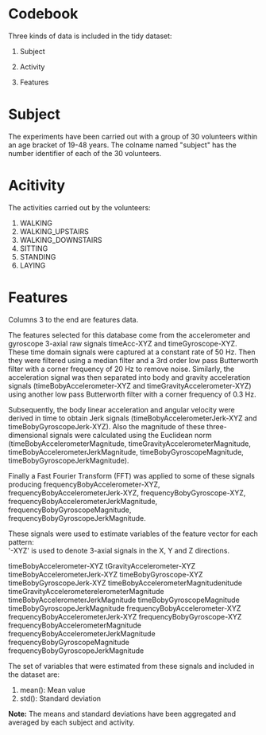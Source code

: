 Codebook
=========
Three kinds of data is included in the tidy dataset:

1. Subject

2. Activity

3. Features


Subject
========
The experiments have been carried out with a group of 30 volunteers within an age bracket of 19-48 years. The colname named "subject" has the number identifier of each of the 30 volunteers.


Acitivity
==========
The activities carried out by the volunteers:

1. WALKING
2. WALKING_UPSTAIRS
3. WALKING_DOWNSTAIRS
4. SITTING
5. STANDING
6. LAYING


Features 
==========
Columns 3 to the end are features data.

The features selected for this database come from the accelerometer and gyroscope 3-axial raw signals timeAcc-XYZ and timeGyroscope-XYZ. These time domain signals were captured at a constant rate of 50 Hz. Then they were filtered using a median filter and a 3rd order low pass Butterworth filter with a corner frequency of 20 Hz to remove noise. Similarly, the acceleration signal was then separated into body and gravity acceleration signals (timeBobyAccelerometer-XYZ and timeGravityAccelerometer-XYZ) using another low pass Butterworth filter with a corner frequency of 0.3 Hz. 

Subsequently, the body linear acceleration and angular velocity were derived in time to obtain Jerk signals (timeBobyAccelerometerJerk-XYZ and timeBobyGyroscopeJerk-XYZ). Also the magnitude of these three-dimensional signals were calculated using the Euclidean norm (timeBobyAccelerometerMagnitude, timeGravityAccelerometerMagnitude, timeBobyAccelerometerJerkMagnitude, timeBobyGyroscopeMagnitude, timeBobyGyroscopeJerkMagnitude). 

Finally a Fast Fourier Transform (FFT) was applied to some of these signals producing frequencyBobyAccelerometer-XYZ, frequencyBobyAccelerometerJerk-XYZ, frequencyBobyGyroscope-XYZ, frequencyBobyAccelerometerJerkMagnitude, frequencyBobyGyroscopeMagnitude, frequencyBobyGyroscopeJerkMagnitude.  

These signals were used to estimate variables of the feature vector for each pattern:  
'-XYZ' is used to denote 3-axial signals in the X, Y and Z directions.

timeBobyAccelerometer-XYZ
tGravityAccelerometer-XYZ
timeBobyAccelerometerJerk-XYZ
timeBobyGyroscope-XYZ
timeBobyGyroscopeJerk-XYZ
timeBobyAccelerometerMagnitudenitude
timeGravityAccelerometerelerometerMagnitude
timeBobyAccelerometerJerkMagnitude
timeBobyGyroscopeMagnitude
timeBobyGyroscopeJerkMagnitude
frequencyBobyAccelerometer-XYZ
frequencyBobyAccelerometerJerk-XYZ
frequencyBobyGyroscope-XYZ
frequencyBobyAccelerometerMagnitude
frequencyBobyAccelerometerJerkMagnitude
frequencyBobyGyroscopeMagnitude
frequencyBobyGyroscopeJerkMagnitude

The set of variables that were estimated from these signals and included in the dataset are: 

1. mean(): Mean value
2. std(): Standard deviation

**Note:** 
The means and standard deviations have been aggregated and averaged by each subject and activity.

